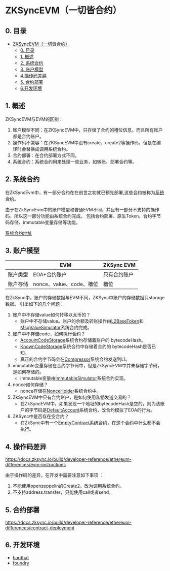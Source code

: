 # ZKSyncEVM（一切皆合约）

## 0. 目录

<!-- TOC -->
* [ZKSyncEVM（一切皆合约）](#zksyncevm一切皆合约)
  * [0. 目录](#0-目录)
  * [1. 概述](#1-概述)
  * [2. 系统合约](#2-系统合约)
  * [3. 账户模型](#3-账户模型)
  * [4.操作码差异](#4操作码差异)
  * [5. 合约部署](#5-合约部署)
  * [6.开发环境](#6开发环境)
<!-- TOC -->

## 1. 概述

ZKSyncEVM与EVM的区别：
1. 账户模型不同：在ZKSyncEVM中，只存储了合约的槽位信息。而且所有账户都是合约账户。
2. 操作码不兼容：在ZKSyncEVM中没有create、create2等操作码，但是在编译时会替换成调用系统合约。
3. 合约部署：在合约部署方式不同。
4. 系统合约：系统合约用来处理一些业务，如转账、部署合约等。

## 2. 系统合约

在ZkSyncEvm中，有一部分合约在在创世之初就已预先部署,这些合约被称为[系统合约](https://docs.zksync.io/build/developer-reference/era-contracts/system-contracts)。

由于在ZkSyncEvm中的账户模型和普通EVM不同，并且有一部分不支持的操作码，所以这一部分功能由系统合约完成。
包括合约部署、原生Token、合约字节码存储、immutable变量存储等功能。

[系统合约地址](https://github.com/matter-labs/era-contracts/blob/main/system-contracts/contracts/Constants.sol)

## 3. 账户模型

|      | EVM                 | ZKSync EVM |
|------|---------------------|------------|
| 账户类型 | EOA+合约账户            | 只有合约账户     |
| 账户存储 | nonce、value、code、槽位 | 槽位         |

在ZkSync中，账户的存储数据与EVM不同，ZKSync中账户的存储数据只storage数据。 引出如下的几个问题：

1. 账户中不存储value如何转移以太币的？
    * 账户中不存储value。账户的余额及转账操作由[L2BaseToken](https://github.com/matter-labs/era-contracts/blob/main/system-contracts/contracts/L2BaseToken.sol)和[MsgValueSimulator](https://github.com/matter-labs/era-contracts/blob/main/system-contracts/contracts/MsgValueSimulator.sol)系统合约完成。
2. 账户中不存储code，如何执行合约？
    * [AccountCodeStorage](https://github.com/matter-labs/era-contracts/blob/main/system-contracts/contracts/AccountCodeStorage.sol)系统合约存储着账户的 bytecodeHash。
    * [KnownCodeStorage](https://github.com/matter-labs/era-contracts/blob/main/system-contracts/contracts/KnownCodesStorage.sol)系统合约中存储着合约的 bytecodeHash是否已知。
    * 真正的合约字节码会在[Compressor](https://github.com/matter-labs/era-contracts/blob/main/system-contracts/contracts/Compressor.sol)系统合约发送到L1。
3. immutable变量存储在合约字节码中，但是ZkSyncEVM中并未存储字节码，是如何存储的。
    * immutable变量由[ImmutableSimulator](https://github.com/matter-labs/era-contracts/blob/main/system-contracts/contracts/ImmutableSimulator.sol)系统合约实现。
4. nonce如何存储？
    * nonce存储在[NonceHolder](https://github.com/matter-labs/era-contracts/blob/main/system-contracts/contracts/NonceHolder.sol)系统合约中。
5. ZkSyncEVM中只有合约账户，是如何使用私钥发送交易的？
    * 在ZkSyncEVM中，如果发现一个地址的bytecodeHash是空的，则为该账户的字节码是[DefaultAccount](https://github.com/matter-labs/era-contracts/blob/main/system-contracts/contracts/DefaultAccount.sol)系统合约，改合约模拟了EOA的行为。
6. ZKSync中是否存在空合约？
    * 在ZkSync中有一个[EmptyContract](https://github.com/matter-labs/era-contracts/blob/main/system-contracts/contracts/EmptyContract.sol)系统合约，在这个合约中什么都不会执行。

## 4. 操作码差异

https://docs.zksync.io/build/developer-reference/ethereum-differences/evm-instructions

由于操作码的差异，在开发中需要注意如下事项 ：
1. 不能使用openzeppelin的Create2。改为调用系统合约。
2. 不支持address.transfer，只能使用call或者send。

## 5. 合约部署

https://docs.zksync.io/build/developer-reference/ethereum-differences/contract-deployment

## 6. 开发环境
* [hardhat](https://docs.zksync.io/build/tooling/hardhat/getting-started)
* [foundry](https://docs.zksync.io/build/tooling/foundry/overview)
